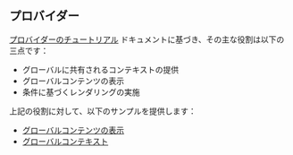 ## プロバイダー

[プロバイダーのチュートリアル](/development/client/providers) ドキュメントに基づき、その主な役割は以下の三点です：

- グローバルに共有されるコンテキストの提供
- グローバルコンテンツの表示
- 条件に基づくレンダリングの実施

上記の役割に対して、以下のサンプルを提供します：

- [グローバルコンテンツの表示](/plugin-samples/provider/content)
- [グローバルコンテキスト](/plugin-samples/provider/context)

